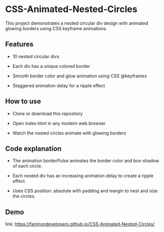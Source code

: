 # CSS-Animated-Nested-Circles
This project demonstrates a nested circular div design with animated glowing borders using CSS keyframe animations.

## Features
 - 10 nested circular divs

 - Each div has a unique colored border

 - Smooth border color and glow animation using CSS @keyframes

 - Staggered animation delay for a ripple effect

## How to use
 - Clone or download this repository

 - Open index.html in any modern web browser

 - Watch the nested circles animate with glowing borders

## Code explanation
 - The animation borderPulse animates the border color and box-shadow of each circle.

 - Each nested div has an increasing animation delay to create a ripple effect.

 - Uses CSS position: absolute with padding and margin to nest and size the circles.

## Demo
link: https://farimondevelopers.github.io/CSS-Animated-Nested-Circles/
